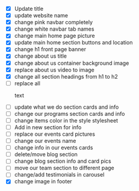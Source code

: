 - [x] Update title
- [x] update website name
- [x] change pink navbar completely
- [x] change white navbar tab names
- [x] change main home page picture
- [x] update main home section buttons and location
- [x] change h1 front page banner
- [x] change about us title 
- [x] change about us container background image
- [x] replace about us video to image
- [x] change all section headings from h1 to h2
- [ ] replace all <p> text
- [ ] update what we do section cards and info
- [ ] change our programs section cards and info
- [ ] change items color in the style stylesheet
- [ ] Add in new section for info 
- [ ] replace our events card pictures
- [ ] change our events name
- [ ] change info in our events cards
- [ ] delete/move blog section 
- [ ] change blog section info and card pics
- [ ] move our team section to different page
- [ ] change/add testimonials in carousel
- [x] change image in footer